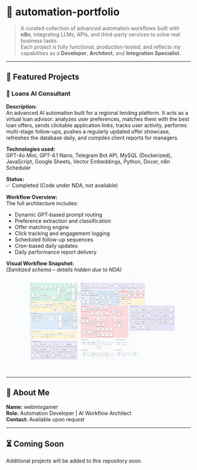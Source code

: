 # 📂 automation-portfolio

> A curated collection of advanced automation workflows built with **n8n**, integrating LLMs, APIs, and third-party services to solve real business tasks.  
> Each project is fully functional, production-tested, and reflects my capabilities as a **Developer**, **Architect**, and **Integration Specialist**.

---

## 🧠 Featured Projects

### 🔹 Loans AI Consultant

**Description:**  
An advanced AI automation built for a regional lending platform. It acts as a virtual loan advisor: analyzes user preferences, matches them with the best loan offers, sends clickable application links, tracks user activity, performs multi-stage follow-ups, pushes a regularly updated offer showcase, refreshes the database daily, and compiles client reports for managers.

**Technologies used:**  
GPT-4o Mini, GPT-4.1 Nano, Telegram Bot API, MySQL (Dockerized), JavaScript, Google Sheets, Vector Embeddings, Python, Docer, n8n Scheduler

**Status:**  
✅ Completed (Code under NDA, not available)

**Workflow Overview:**  
The full architecture includes:
- Dynamic GPT-based prompt routing
- Preference extraction and classification
- Offer matching engine
- Click tracking and engagement logging
- Scheduled follow-up sequences
- Cron-based daily updates
- Daily performance report delivery

**Visual Workflow Snapshot:**  
*(Sanitized schema – details hidden due to NDA)*  
![Loans AI Consultant – Workflow Overview](./assets/loans-ai-consultant.png)

---

## 👤 About Me

**Name:** webmixgamer  
**Role:** Automation Developer | AI Workflow Architect  
**Contact:** Available upon request

---

## ⏳ Coming Soon

Additional projects will be added to this repository soon.
